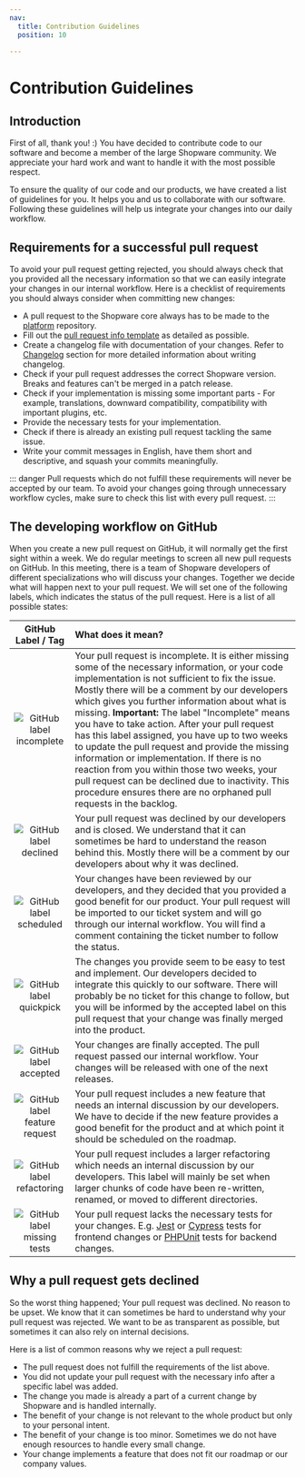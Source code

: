```yaml
---
nav:
  title: Contribution Guidelines
  position: 10

---
```


# Contribution Guidelines

## Introduction

First of all, thank you! :)
You have decided to contribute code to our software and become a member of the large Shopware community. We appreciate your hard work and want to handle it with the most possible respect.

To ensure the quality of our code and our products, we have created a list of guidelines for you. It helps you and us to collaborate with our software. Following these guidelines will help us integrate your changes into our daily workflow.

## Requirements for a successful pull request

To avoid your pull request getting rejected, you should always check that you provided all the necessary information so that we can easily integrate your changes in our internal workflow. Here is a checklist of requirements you should always consider when committing new changes:

* A pull request to the Shopware core always has to be made to the [platform](https://github.com/shopware/platform) repository.
* Fill out the [pull request info template](https://github.com/shopware/platform/blob/master/.github/PULL_REQUEST_TEMPLATE.md) as detailed as possible.
* Create a changelog file with documentation of your changes. Refer to [Changelog](https://github.com/shopware/platform/blob/master/adr/workflow/2020-08-03-implement-New-Changelog.md) section for more detailed information about writing changelog.
* Check if your pull request addresses the correct Shopware version. Breaks and features can't be merged in a patch release.
* Check if your implementation is missing some important parts - For example, translations, downward compatibility, compatibility with important plugins, etc.
* Provide the necessary tests for your implementation.
* Check if there is already an existing pull request tackling the same issue.
* Write your commit messages in English, have them short and descriptive, and squash your commits meaningfully.

::: danger
Pull requests which do not fulfill these requirements will never be accepted by our team. To avoid your changes going through unnecessary workflow cycles, make sure to check this list with every pull request.
:::

## The developing workflow on GitHub

When you create a new pull request on GitHub, it will normally get the first sight within a week. We do regular meetings to screen all new pull requests on GitHub. In this meeting, there is a team of Shopware developers of different specializations who will discuss your changes. Together we decide what will happen next to your pull request. We will set one of the following labels, which indicates the status of the pull request. Here is a list of all possible states:

| GitHub Label / Tag | What does it mean? |
| :---: | :--- |
| ![GitHub label incomplete](../../../.gitbook/assets/github-label-incomplete.png) | Your pull request is incomplete. It is either missing some of the necessary information, or your code implementation is not sufficient to fix the issue. Mostly there will be a comment by our developers which gives you further information about what is missing.   **Important:** The label "Incomplete" means you have to take action. After your pull request has this label assigned, you have up to two weeks to update the pull request and provide the missing information or implementation. If there is no reaction from you within those two weeks, your pull request can be declined due to inactivity. This procedure ensures there are no orphaned pull requests in the backlog. |
| ![GitHub label declined](../../../.gitbook/assets/github-label-declined.png) | Your pull request was declined by our developers and is closed. We understand that it can sometimes be hard to understand the reason behind this. Mostly there will be a comment by our developers about why it was declined. |
| ![GitHub label scheduled](../../../.gitbook/assets/github-label-scheduled.png) | Your changes have been reviewed by our developers, and they decided that you provided a good benefit for our product. Your pull request will be imported to our ticket system and will go through our internal workflow. You will find a comment containing the ticket number to follow the status. |
| ![GitHub label quickpick](../../../.gitbook/assets/github-label-quickpick.png) | The changes you provide seem to be easy to test and implement. Our developers decided to integrate this quickly to our software. There will probably be no ticket for this change to follow, but you will be informed by the accepted label on this pull request that your change was finally merged into the product. |
| ![GitHub label accepted](../../../.gitbook/assets/github-label-accepted.png) | Your changes are finally accepted. The pull request passed our internal workflow. Your changes will be released with one of the next releases. |
| ![GitHub label feature request](../../../.gitbook/assets/github-label-feature.png) | Your pull request includes a new feature that needs an internal discussion by our developers. We have to decide if the new feature provides a good benefit for the product and at which point it should be scheduled on the roadmap. |
| ![GitHub label refactoring](../../../.gitbook/assets/github-label-refactoring.png) | Your pull request includes a larger refactoring which needs an internal discussion by our developers. This label will mainly be set when larger chunks of code have been re-written, renamed, or moved to different directories. |
| ![GitHub label missing tests](../../../.gitbook/assets/github-label-missing-tests.png) | Your pull request lacks the necessary tests for your changes. E.g. [Jest](../../../guides/plugins/plugins/testing/jest-admin) or [Cypress](../../../guides/plugins/plugins/testing/end-to-end-testing) tests for frontend changes or [PHPUnit](../../../guides/plugins/plugins/testing/php-unit) tests for backend changes. |

## Why a pull request gets declined

So the worst thing happened; Your pull request was declined. No reason to be upset. We know that it can sometimes be hard to understand why your pull request was rejected. We want to be as transparent as possible, but sometimes it can also rely on internal decisions.

Here is a list of common reasons why we reject a pull request:

* The pull request does not fulfill the requirements of the list above.
* You did not update your pull request with the necessary info after a specific label was added.
* The change you made is already a part of a current change by Shopware and is handled internally.
* The benefit of your change is not relevant to the whole product but only to your personal intent.
* The benefit of your change is too minor. Sometimes we do not have enough resources to handle every small change.
* Your change implements a feature that does not fit our roadmap or our company values.
